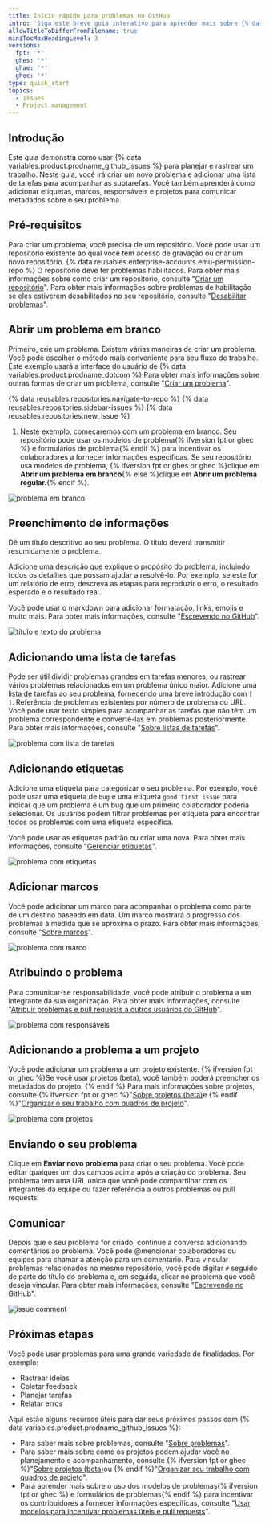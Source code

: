 ```yaml
---
title: Início rápido para problemas no GitHub
intro: 'Siga este breve guia interativo para aprender mais sobre {% data variables.product.prodname_github_issues %}.'
allowTitleToDifferFromFilename: true
miniTocMaxHeadingLevel: 3
versions:
  fpt: '*'
  ghes: '*'
  ghae: '*'
  ghec: '*'
type: quick_start
topics:
  - Issues
  - Project management
---
```


## Introdução

Este guia demonstra como usar {% data variables.product.prodname_github_issues %} para planejar e rastrear um trabalho. Neste guia, você irá criar um novo problema e adicionar uma lista de tarefas para acompanhar as subtarefas. Você também aprenderá como adicionar etiquetas, marcos, responsáveis e projetos para comunicar metadados sobre o seu problema.

## Pré-requisitos

Para criar um problema, você precisa de um repositório. Você pode usar um repositório existente ao qual você tem acesso de gravação ou criar um novo repositório. {% data reusables.enterprise-accounts.emu-permission-repo %} O repositório deve ter problemas habilitados. Para obter mais informações sobre como criar um repositório, consulte "[Criar um repositório](/articles/creating-a-new-repository)". Para obter mais informações sobre problemas de habilitação se eles estiverem desabilitados no seu repositório, consulte "[Desabilitar problemas](/github/administering-a-repository/managing-repository-settings/disabling-issues)".

## Abrir um problema em branco

Primeiro, crie um problema. Existem várias maneiras de criar um problema. Você pode escolher o método mais conveniente para seu fluxo de trabalho. Este exemplo usará a interface do usuário de {% data variables.product.prodname_dotcom %} Para obter mais informações sobre outras formas de criar um problema, consulte "[Criar um problema](/issues/tracking-your-work-with-issues/creating-an-issue)".

{% data reusables.repositories.navigate-to-repo %}
{% data reusables.repositories.sidebar-issues %}
{% data reusables.repositories.new_issue %}
1. Neste exemplo, começaremos com um problema em branco. Seu repositório pode usar os modelos de problema{% ifversion fpt or ghec %} e formulários de problema{% endif %} para incentivar os colaboradores a fornecer informações específicas. Se seu repositório usa modelos de problema, {% ifversion fpt or ghes or ghec %}clique em **Abrir um problema em branco**{% else %}clique em **Abrir um problema regular.**{% endif %}.

![problema em branco](/assets/images/help/issues/blank-issue.png)

## Preenchimento de informações

Dê um título descritivo ao seu problema. O título deverá transmitir resumidamente o problema.

Adicione uma descrição que explique o propósito do problema, incluindo todos os detalhes que possam ajudar a resolvê-lo. Por exemplo, se este for um relatório de erro, descreva as etapas para reproduzir o erro, o resultado esperado e o resultado real.

Você pode usar o markdown para adicionar formatação, links, emojis e muito mais. Para obter mais informações, consulte "[Escrevendo no GitHub](/github/writing-on-github)".

![título e texto do problema](/assets/images/help/issues/issue-title-body.png)

## Adicionando uma lista de tarefas

Pode ser útil dividir problemas grandes em tarefas menores, ou rastrear vários problemas relacionados em um problema único maior. Adicione uma lista de tarefas ao seu problema, fornecendo uma breve introdução com `[ ]`. Referência de problemas existentes por número de problema ou URL. Você pode usar texto simples para acompanhar as tarefas que não têm um problema correspondente e convertê-las em problemas posteriormente. Para obter mais informações, consulte "[Sobre listas de tarefas](/issues/tracking-your-work-with-issues/about-task-lists)".

![problema com lista de tarefas](/assets/images/help/issues/issue-task-list-raw.png)

## Adicionando etiquetas

Adicione uma etiqueta para categorizar o seu problema. Por exemplo, você pode usar uma etiqueta de `bug` e uma etiqueta `good first issue` para indicar que um problema é um bug que um primeiro colaborador poderia selecionar. Os usuários podem filtrar problemas por etiqueta para encontrar todos os problemas com uma etiqueta específica.

Você pode usar as etiquetas padrão ou criar uma nova. Para obter mais informações, consulte "[Gerenciar etiquetas](/issues/using-labels-and-milestones-to-track-work/managing-labels)".

![problema com etiquetas](/assets/images/help/issues/issue-with-label.png)

## Adicionar marcos

Você pode adicionar um marco para acompanhar o problema como parte de um destino baseado em data. Um marco mostrará o progresso dos problemas à medida que se aproxima o prazo. Para obter mais informações, consulte "[Sobre marcos](/issues/using-labels-and-milestones-to-track-work/about-milestones)".

![problema com marco](/assets/images/help/issues/issue-milestone.png)

## Atribuindo o problema

Para comunicar-se responsabilidade, você pode atribuir o problema a um integrante da sua organização. Para obter mais informações, consulte "[Atribuir problemas e pull requests a outros usuários do GitHub](/issues/tracking-your-work-with-issues/assigning-issues-and-pull-requests-to-other-github-users)".

![problema com responsáveis](/assets/images/help/issues/issue-assignees.png)

## Adicionando a problema a um projeto

Você pode adicionar um problema a um projeto existente. {% ifversion fpt or ghec %}Se você usar projetos (beta), você também poderá preencher os metadados do projeto. {% endif %} Para mais informações sobre projetos, consulte {% ifversion fpt or ghec %}"[Sobre projetos (beta)](/issues/trying-out-the-new-projects-experience/about-projects)e {% endif %}"[Organizar o seu trabalho com quadros de projeto](/issues/organizing-your-work-with-project-boards)".

![problema com projetos](/assets/images/help/issues/issue-project.png)

## Enviando o seu problema

Clique em **Enviar novo problema** para criar o seu problema. Você pode editar qualquer um dos campos acima após a criação do problema. Seu problema tem uma URL única que você pode compartilhar com os integrantes da equipe ou fazer referência a outros problemas ou pull requests.

## Comunicar

Depois que o seu problema for criado, continue a conversa adicionando comentários ao problema. Você pode @mencionar colaboradores ou equipes para chamar a atenção para um comentário. Para vincular problemas relacionados no mesmo repositório, você pode digitar `#` seguido de parte do título do problema e, em seguida, clicar no problema que você deseja vincular. Para obter mais informações, consulte "[Escrevendo no GitHub](/github/writing-on-github)".

![issue comment](/assets/images/help/issues/issue-comment.png)

## Próximas etapas

Você pode usar problemas para uma grande variedade de finalidades. Por exemplo:

- Rastrear ideias
- Coletar feedback
- Planejar tarefas
- Relatar erros

Aqui estão alguns recursos úteis para dar seus próximos passos com {% data variables.product.prodname_github_issues %}:

- Para saber mais sobre problemas, consulte "[Sobre problemas](/issues/tracking-your-work-with-issues/about-issues)".
- Para saber mais sobre como os projetos podem ajudar você no planejamento e acompanhamento, consulte {% ifversion fpt or ghec %}"[Sobre projetos (beta)](/issues/trying-out-the-new-projects-experience/about-projects)ou {% endif %}"[Organizar seu trabalho com quadros de projeto](/issues/organizing-your-work-with-project-boards)".
- Para aprender mais sobre o uso dos modelos de problemas{% ifversion fpt or ghec %} e formulários de problemas{% endif %} para incentivar os contribuidores a fornecer informações específicas, consulte "[Usar modelos para incentivar problemas úteis e pull requests](/communities/using-templates-to-encourage-useful-issues-and-pull-requests)".
